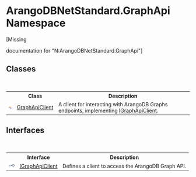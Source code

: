 # ArangoDBNetStandard.GraphApi Namespace
 

\[Missing <summary> documentation for "N:ArangoDBNetStandard.GraphApi"\]


## Classes
&nbsp;<table><tr><th></th><th>Class</th><th>Description</th></tr><tr><td>![Public class](media/pubclass.gif "Public class")</td><td><a href="fbeb06c2-7ca5-a17a-b0c2-96abac64dfaa">GraphApiClient</a></td><td>
A client for interacting with ArangoDB Graphs endpoints, implementing <a href="9cf68195-2611-f408-a78f-ab77864cc844">IGraphApiClient</a>.</td></tr></table>

## Interfaces
&nbsp;<table><tr><th></th><th>Interface</th><th>Description</th></tr><tr><td>![Public interface](media/pubinterface.gif "Public interface")</td><td><a href="9cf68195-2611-f408-a78f-ab77864cc844">IGraphApiClient</a></td><td>
Defines a client to access the ArangoDB Graph API.</td></tr></table>&nbsp;
